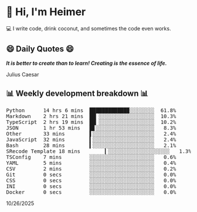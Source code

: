 # 👋 Hi, I'm Heimer

💻 I write code, drink coconut, and sometimes the code even works.

## 😄 Daily Quotes 😄

_**It is better to create than to learn! Creating is the essence of life.**_

Julius Caesar



## 📊 Weekly development breakdown 📊

<pre>Python      14 hrs 6 mins  ████████████▉░░░░░░░░  61.8%
Markdown    2 hrs 21 mins  ██▏░░░░░░░░░░░░░░░░░░  10.3%
TypeScript  2 hrs 19 mins  ██▏░░░░░░░░░░░░░░░░░░  10.2%
JSON        1 hr 53 mins   █▋░░░░░░░░░░░░░░░░░░░   8.3%
Other       33 mins        ▌░░░░░░░░░░░░░░░░░░░░   2.4%
JavaScript  32 mins        ▍░░░░░░░░░░░░░░░░░░░░   2.4%
Bash        28 mins        ▍░░░░░░░░░░░░░░░░░░░░   2.1%
SRecode Template 18 mins        ▎░░░░░░░░░░░░░░░░░░░░   1.3%
TSConfig    7 mins         ░░░░░░░░░░░░░░░░░░░░░   0.6%
YAML        5 mins         ░░░░░░░░░░░░░░░░░░░░░   0.4%
CSV         2 mins         ░░░░░░░░░░░░░░░░░░░░░   0.2%
Git         0 secs         ░░░░░░░░░░░░░░░░░░░░░   0.0%
CSS         0 secs         ░░░░░░░░░░░░░░░░░░░░░   0.0%
INI         0 secs         ░░░░░░░░░░░░░░░░░░░░░   0.0%
Docker      0 secs         ░░░░░░░░░░░░░░░░░░░░░   0.0%</pre>

10/26/2025